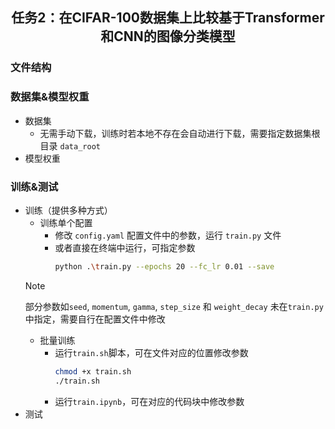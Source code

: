 <h2 align="center"> 任务2：在CIFAR-100数据集上比较基于Transformer和CNN的图像分类模型 </h2>

### 文件结构


### 数据集&模型权重

- 数据集
  - 无需手动下载，训练时若本地不存在会自动进行下载，需要指定数据集根目录 `data_root` 
- 模型权重

### 训练&测试

- 训练（提供多种方式）
  - 训练单个配置
    - 修改 `config.yaml` 配置文件中的参数，运行 `train.py` 文件
    - 或者直接在终端中运行，可指定参数
      ```bash
      python .\train.py --epochs 20 --fc_lr 0.01 --save
      ```
  > [!NOTE]
  > 部分参数如`seed`, `momentum`, `gamma`, `step_size` 和 `weight_decay` 未在`train.py`中指定，需要自行在配置文件中修改  
  - 批量训练
    - 运行`train.sh`脚本，可在文件对应的位置修改参数
      ```bash
      chmod +x train.sh
      ./train.sh
      ```
    - 运行`train.ipynb`，可在对应的代码块中修改参数
- 测试